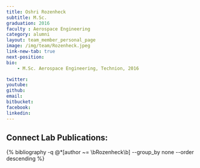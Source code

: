 ```yaml
---
title: Oshri Rozenheck
subtitle: M.Sc. 
graduation: 2016
faculty : Aerospace Engineering
category: alumni
layout: team_member_personal_page
image: /img/team/Rozenheck.jpeg
link-new-tab: true
next-position: 
bio:
    - M.Sc. Aerospace Engineering, Technion, 2016

twitter: 
youtube: 
github: 
email: 
bitbucket: 
facebook: 
linkedin:
---
```


## Connect Lab Publications:

{% bibliography -q @*[author ~= \bRozenheck\b] --group_by none --order descending %}